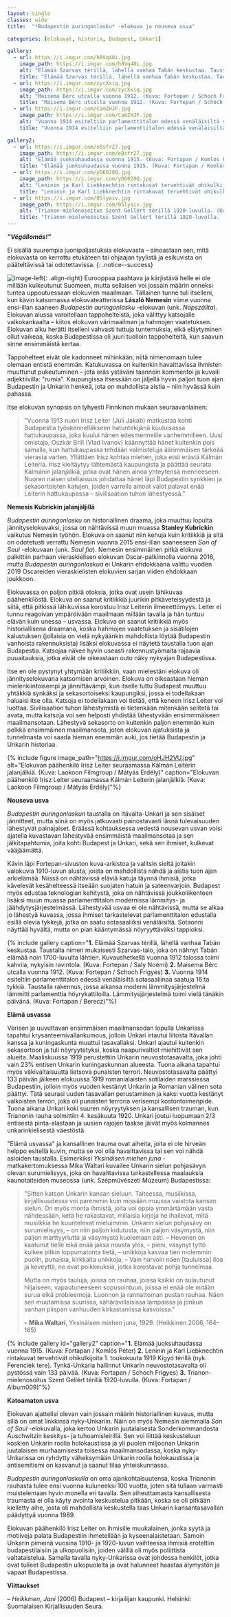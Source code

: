 ```yaml
---
layout: single
classes: wide
title:  "*Budapestin auringonlasku* -elokuva ja nouseva usva"

categories: [elokuvat, historia, Budapest, Unkari]

gallery:
  - url: https://i.imgur.com/h8Vq48i.jpg
    image_path: https://i.imgur.com/h8Vq48i.jpg
    alt: "Elämää Szarvas térillä, lähellä vanhaa Tabán keskustaa. Taustalla nimen mukaisesti Szarvas-talo, joka on nähnyt Tabán elämää noin 1700-luvulta lähtien. Kuvaushetkellä vuonna 1912 talossa toimi kahvila, nykyisin ravintola. (Kuva: Fortepan / Saly Noémi)"
    title: "Elämää Szarvas térillä, lähellä vanhaa Tabán keskustaa. Taustalla nimen mukaisesti Szarvas-talo, joka on nähnyt Tabán elämää noin 1700-luvulta lähtien. Kuvaushetkellä vuonna 1912 talossa toimi kahvila, nykyisin ravintola. (Kuva: Fortepan / Saly Noémi)"
  - url: https://i.imgur.com/zycXxiq.jpg
    image_path: https://i.imgur.com/zycXxiq.jpg
    alt: "Maisema Bérc utcalla vuonna 1912. (Kuva: Fortepan / Schoch Frigyes)"
    title: "Maisema Bérc utcalla vuonna 1912. (Kuva: Fortepan / Schoch Frigyes)"
  - url: https://i.imgur.com/CamZHJF.jpg
    image_path: https://i.imgur.com/CamZHJF.jpg
    alt: "Vuonna 1914 esiteltiin parlamenttitalon edessä venäläisiltä sotasaaliinaa saatuja 16:ta tykkiä. Taustalla rakennus, jossa aikansa moderni lämmitysjärjestelmä lämmitti parlamenttia höyrykattiloilla. Lämmitysjärjestelmä toimi vielä tänäkin päivänä. (Kuva: Fortapan / Berecz)"
    title: "Vuonna 1914 esiteltiin parlamenttitalon edessä venäläisiltä sotasaaliinaa saatuja 16:ta tykkiä. Taustalla rakennus, jossa aikansa moderni lämmitysjärjestelmä lämmitti parlamenttia höyrykattiloilla. Lämmitysjärjestelmä toimi vielä tänäkin päivänä. (Kuva: Fortapan / Berecz)"

gallery2:
  - url: https://i.imgur.com/eBsfr27.jpg
    image_path: https://i.imgur.com/eBsfr27.jpg
    alt: "Elämää juoksuhaudassa vuonna 1915. (Kuva: Fortapan / Komlós Péter)"
    title: "Elämää juoksuhaudassa vuonna 1915. (Kuva: Fortapan / Komlós Péter)"
  - url: https://i.imgur.com/yD6020Q.jpg
    image_path: https://i.imgur.com/yD6020Q.jpg
    alt: "Leninin ja Karl Liebknechtin rintakuvat tervehtivät ohikulkijoita 1. toukokuuta 1919 Kígyó térillä (nyk. Ferenciek tere). Tynkä-Unkaria hallinnut Unkarin neuvostotasavalta oli pystössä vain 133 päivää. (Kuva: Fortapan / Schoch Frigyes)"
    title: "Leninin ja Karl Liebknechtin rintakuvat tervehtivät ohikulkijoita 1. toukokuuta 1919 Kígyó térillä (nyk. Ferenciek tere). Tynkä-Unkaria hallinnut Unkarin neuvostotasavalta oli pystössä vain 133 päivää. (Kuva: Fortapan / Schoch Frigyes)"
  - url: https://i.imgur.com/05lyaiv.jpg
    image_path: https://i.imgur.com/05lyaiv.jpg
    alt: "Trianon-mielenosoitus Szent Gellért térillä 1920-luvulla. (Kuva: Fortapan / Album009)"
    title: "Trianon-mielenosoitus Szent Gellért térillä 1920-luvulla. (Kuva: Fortapan / Album009)"
---
```


***”Végállomás!”***

Ei sisällä suurempia juonipaljastuksia elokuvasta – ainoastaan sen, mitä elokuvasta on kerrottu etukäteen tai ohjaajan tyylistä ja esikuvista on pääteltävissä tai odotettavissa.
{: .notice--success}

![image-left](https://i.imgur.com/KeipMTt.jpg){: .align-right}
Eurooppaa paahtava ja kärjistävä helle ei ole millään kulkeutunut Suomeen, mutta sellaisen voi jossain määrin onneksi tuntea uppoutuessaan elokuvien maailmaan. Tällainen tunne tuli itselleni, kun kävin katsomassa elokuvateatterissa **László Nemesin** viime vuonna ensi-illan saaneen *Budapestin auringonlasku* -elokuvan (unk. *Napszállta*). Elokuvan alussa varoitellaan tappohelteistä, joka välittyy katsojalle valkokankaalta – kiitos elokuvan värimaailman ja hahmojen vaatetuksen. Elokuvan alku herätti itselleni vahvasti tuttuja tuntemuksia, eikä eläytyminen ollut vaikeaa, koska Budapestissa oli juuri tuolloin tappohelteitä, kun saavuin sinne ensimmäistä kertaa.

Tappohelteet eivät ole kadonneet mihinkään; niitä nimenomaan tulee olemaan entistä enemmän. Katukuvassa on kuitenkin havaittavissa ihmisten muuttunut pukeutuminen – jota eräs ystäväni taannoin kommentoi ja kuvaili adjektiivilla: "rumia". Kaupungissa itsessään on jäljellä hyvin paljon tuon ajan Budapestin ja Unkarin henkeä, jota on mahdollista aistia – niin hyvässä kuin pahassa.

Itse elokuvan synopsis on lyhyesti Finnkinon mukaan seuraavanlainen:
>"Vuonna 1913 nuori Irisz Leiter (Juli Jakab) matkustaa kohti Budapestia työskennelläkseen hatuntekijänä kuuluisassa hattukaupassa, joka kuului hänen edesmenneille vanhemmilleen. Uusi omistaja, Oszkár Brill (Vlad Ivanov) käännyttää hänet kuitenkin pois samalla, kun hattukaupassa tehdään valmisteluja äärimmäisen tärkeää vierasta varten. Yllättäen Irisz kohtaa miehen, joka etsii erästä Kálmán Leiteria. Irisz kieltäytyy lähtemästä kaupungista ja päättää seurata Kálmánin jalanjälkiä, jotka ovat hänen ainoa yhteytensä menneeseen. Nuoren naisen uteliaisuus johdattaa hänet läpi Budapestin synkkien ja sekasortoisten katujen, joiden varrella ainoat valot palavat enää Leiterin hattukaupassa – sivilisaation tuhon lähestyessä."

**Nemesis Kubrickin jalanjäljillä**

*Budapestin auringonlasku* on historiallinen draama, joka muuttuu lopulta jännityselokuvaksi, jossa on nähtävissä muun muassa **Stanley Kubrickin** vaikutus Nemesin työhön. Elokuva on saanut niin kehuja kuin kritiikkiä ja sitä on odotetusti verrattu Nemesin vuonna 2015 ensi-illan saaneeseen *Son of Saul* -elokuvaan (unk. *Saul fia*). Nemesin ensimmäinen pitkä elokuva palkittiin parhaan vieraskielisen elokuvan Oscar-palkinnolla vuonna 2016, mutta *Budapestin auringonlaskua* ei Unkarin ehdokkaana valittu vuoden 2019 Oscareiden vieraskielisten elokuvien sarjan viiden ehdokkaan joukkoon.

Elokuvassa on paljon pitkiä otoksia, jotka ovat usein lähikuvaa päähenkilöstä. Elokuva on saanut kritiikkiä juurikin pitkäveteisyydestä ja siitä, että pitkissä lähikuvissa korostuu Irisz Leiterin ilmeeettömyys. Leiter ei tunnu reagoivan ympäröivään maailmaan millään tavalla ja hän tuntuu elävän kuin unessa – usvassa. Elokuva on saanut kritiikkiä myös historiallisena draamana, koska hahmojen vaatetuksen ja sisätilojen kalustuksen (jollaisia on vielä nykyäänkin mahdollista löytää Budapestin vanhoista rakennuksista) lisäksi elokuvassa ei näytetä taustalla tuon ajan Budapestia. Katsojaa näkee hyvin useasti rakennustyömaita rajaavia puuaitauksia, jotka eivät ole oikeastaan outo näky nykyajan Budapestissa.

Itse en ole pystynyt yhtymään kritiikkiin, vaan mielestäni elokuva oli jännityselokuvana katsomisen arvoinen. Elokuva on oikeastaan hieman mielenkiintoisempi ja jännittävämpi, kun itselle tuttu Budapest muuttuu yhtäkkiä synkäksi ja sekasortoiseksi kaupungiksi, jossa ei todellakaan haluaisi itse olla. Katsoja ei todellakaan voi tietää, että keneen Irisz Leiter voi luottaa. Sivilisaation tuhon lähestymistä ei tietenkään mitenkään selitetä tai avata, mutta katsoja voi sen helposti yhdistää lähestyvään ensimmmäiseen maailmansotaan. Lähestyvä sekasorto on kuitenkin paljon enemmän kuin pelkkä ensimmäinen maailmansota, joten elokuvan ajatuksista ja tunnelmasta voi saada hieman enemmän auki, jos tietää Budapestin ja Unkarin historiaa.

{% include figure image_path="https://i.imgur.com/oHJH2VU.jpg" alt="Elokuvan päähenkilö Irisz Leiter seuraamassa Kálmán Leiterin jalanjälkiä. (Kuva: Laokoon Filmgroup / Mátyás Erdély)" caption="Elokuvan päähenkilö Irisz Leiter seuraamassa Kálmán Leiterin jalanjälkiä. (Kuva: Laokoon Filmgroup / Mátyás Erdély)"%}

**Nouseva usva**

*Budapestin auringonlaskun* taustalla on Itävalta-Unkari ja sen sisäiset jännitteet, mutta siinä on myös jatkuvasti painostavasti läsnä tulevaisuuden lähestyvät painajaiset. Eräässä kohtauksessa vedestä nousevan usvan voisi ajatella kuvastavan lähestyvää ensimmäistä maailmansotaa ja sen jälkitapahtumia, joita kohti Budapest ja Unkari, sekä sen ihmiset, kulkevat vääjäämättä.

Kävin läpi Fortepan-sivuston kuva-arkistoa ja valitsin sieltä joitakin valokuvia 1910-luvun alusta, joista on mahdollista nähdä ja aistia tuon ajan arkielämää. Niissä on nähtävissä eläviä katuja täynnä ihmisiä, jotka kävelevät kesähelteessä itseään suojaten hatuin ja sateenvarjoin. Budapest myös edustaa teknologian kehitystä, joka on nähtävissä joukkoliikenteen lisäksi muun muassa parlamenttitalon modernissa lämmitys- ja jäähdytysjärjestelmässä. Lähestyvää usvaa ei ole nähtävissä, mutta se alkaa jo lähestyä kuvassa, jossa ihmiset tarkastelevat parlamenttitalon edustalla esillä olevia tykkejä, jotka on saatu sotasaaliiksi venäläisiltä. Sotaonni näyttää hyvältä, mutta on pian kääntymässä nöyryyttäväksi tappioksi.

{% include gallery caption="**1.** Elämää Szarvas térillä, lähellä vanhaa Tabán keskustaa. Taustalla nimen mukaisesti Szarvas-talo, joka on nähnyt Tabán elämää noin 1700-luvulta lähtien. Kuvaushetkellä vuonna 1912 talossa toimi kahvila, nykyisin ravintola. (Kuva: Fortepan / Saly Noémi) **2.** Maisema Bérc utcalla vuonna 1912. (Kuva: Fortepan / Schoch Frigyes) **3.** Vuonna 1914 esiteltiin parlamenttitalon edessä venäläisiltä sotasaaliinaa saatuja 16:ta tykkiä. Taustalla rakennus, jossa aikansa moderni lämmitysjärjestelmä lämmitti parlamenttia höyrykattiloilla. Lämmitysjärjestelmä toimi vielä tänäkin päivänä. (Kuva: Fortapan / Berecz)"%}

**Elämä usvassa**

Verisen ja uuvuttavan ensimmäisen maailmansodan lopulla Unkarissa tapahtui krysanteemivallankumous, jolloin Unkari irtautui liitosta Itävallan kanssa ja kuningaskunta muuttui tasavallaksi. Unkari ajautui kuitenkin sekasortoon ja tuli nöyryytetyksi, koska naapurivaltiot miehittivät sen alueita. Maaliskuussa 1919 perustettiin Unkarin neuvostotasavalta, joka johti vain 23% entisen Unkarin kuningaskunnan alueesta. Tuona aikana tapahtui myös väkivaltaisuutta lietsova punaisten terrori. Neuvostotasavalta päättyi 133 päivän jälkeen elokuussa 1919 romanialaisten sotilaiden marssiessa Budapestiin, jolloin myös vuoden kestänyt Unkarin ja Romanian välinen sota päättyi. Tätä seurasi uuden tasavallan perustaminen ja kaksi vuotta kestänyt valkoisten terrori, joka oli punaisten terroria verisempi kostontoimenpide. Tuona aikana Unkari koki suuren nöyryytyksen ja kansallisen trauman, kun Trianonin rauha solmittiin 4. kesäkuuta 1920. Unkari joutui luopumaan 2/3 entisestä pinta-alastaan ja uusien rajojen taakse jäivät myös kolmannes unkarinkielisestä väestöstä.

"Elämä usvassa" ja kansallinen trauma ovat aiheita, joita ei ole hirveän helppo esitellä kuvin, mutta se voi olla havaittavissa tai sen voi nähdä asioiden taustalla. Esimerkiksi *Yksinäisen miehen juna* -matkakertomuksessa Mika Waltari kuvailee Unkarin sielun pohjasävyn olevan surumielisyys, joka on havaittavissa tarkastellessa maalauksia kaunotaiteiden museossa (unk. Szépművészeti Múzeum) Budapestissa:

>"Sitten katson Unkarin kansan sieluun. Taiteessa, musiikissa, kirjallisuudessa voi paremmin kuin missään muussa vaistota kansan sielun. On myös monta ihmistä, joita voi oppia ymmärtämään vasta nähdessään, ketä he rakastavat, millaisia kirjoja he ihailevat, mitä musiikkia he kuuntelevat mieluimmin. Unkarin sielun pohjasävy on surumielisyys, – on niin paljon kidutusta, niin paljon väsymystä, niin paljon marttyyriutta ja väsymystä kuolemaan asti. – Hevonen on kaatunut tielle eikä enää jaksa nousta ylös, – pieni, väsynyt tyttö kulkee pitkin loppumatonta tietä, – unikkoja kasvaa tien molemmin puolin, punaisia, kirkkaita unikkoja, – Vain harvoin näen [tauluissa] iloa ja keveyttä, ne ovat poikkeuksia, jotka korostavat pohja tunnelmaa.
>
>Mutta on myös tauluja, joissa on rauhaa, joissa kaikki on sulautunut hiljaiseen, vapautuneeseen sopusointuun, joissa ei enää ole mitään surua eikä probleemoja. Luonnon ja rannattoman pustan rauhaa. Näen sen muutamissa suurissa, kähärävillaisissa lampaissa ja jonkun vanhan piispan vanhuuden kirkastamissa kasvoissa."
>
>– **Mika Waltari**, Yksinäisen miehen juna, 1929. (Heikkinen 2006, 164–165)

{% include gallery id="gallery2" caption="**1.** Elämää juoksuhaudassa vuonna 1915. (Kuva: Fortapan / Komlós Péter) **2.** Leninin ja Karl Liebknechtin rintakuvat tervehtivät ohikulkijoita 1. toukokuuta 1919 Kígyó térillä (nyk. Ferenciek tere). Tynkä-Unkaria hallinnut Unkarin neuvostotasavalta oli pystössä vain 133 päivää. (Kuva: Fortapan / Schoch Frigyes) **3.** Trianon-mielenosoitus Szent Gellért térillä 1920-luvulla. (Kuva: Fortapan / Album009)"%}

**Katoamaton usva**

Elokuvan ajattelisi olevan vain jossain määrin historiallinen kuvaus, mutta sillä on omat linkkinsä nyky-Unkariin. Näin on myös Nemesin aiemmalla *Son of Saul* -elokuvalla, joka kertoo Unkarin juutalaisesta Sonderkommandosta Auschwitzin keskitys- ja tuhoamisleirillä. Sen voi liittää keskusteluun koskien Unkarin roolia holokaustissa ja yli puolen miljoonan Unkarin juutalaisen murhaamisesta toisessa maailmansodassa, koska nyky-Unkarissa on ryhdytty väheksymään Unkarin roolia holokaustissa ja antisemitismi on kasvanut ja saanut tilaa yhteiskunnassa.

*Budapestin auringonlaskulla* on oma ajankohtaisuutensa, koska Trianonin rauhasta tulee ensi vuonna kuluneeksi 100 vuotta, joten sitä tullaan varmasti muistelemaan hyvin monella eri tavalla. Sen aiheuttamasta kansallisesta traumasta ei olla käyty avointa keskustelua pitkään, koska se oli pitkään kielletty aihe, josta oli mahdollista keskustella taas Unkarin kansantasavallan päädyttyä vuonna 1989.

Elokuvan päähenkilö Irisz Leiter on ihmisille muukalainen, jonka syytä ja motiiveja palata Budapestiin ihmetellään ja kyseenalaistetaan. Samoin Unkarin pimeinä vuosina 1910- ja 1920-luvun vaihteessa ihmisiä eroteltiin budapestilaisiin ja ulkopuolisiin, joiden välillä oli myös poliittista valtataistelua. Samalla tavalla nyky-Unkarissa ovat johdossa henkilöt, jotka ovat tulleet Budapestin ulkopuolelta ja ovat halunneet haastaa älymystön ja vapaat Budapestissa.

**Viittaukset**

– *Heikkinen, Jani* (2006) Budapest – kirjailijan kaupunki. Helsinki: Suomalaisen Kirjallisuuden Seura.
